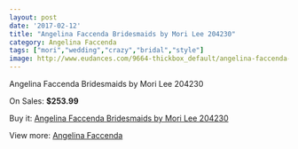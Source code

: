 ```yaml
---
layout: post
date: '2017-02-12'
title: "Angelina Faccenda Bridesmaids by Mori Lee 204230"
category: Angelina Faccenda
tags: ["mori","wedding","crazy","bridal","style"]
image: http://www.eudances.com/9664-thickbox_default/angelina-faccenda-bridesmaids-by-mori-lee-204230.jpg
---
```

Angelina Faccenda Bridesmaids by Mori Lee 204230

On Sales: **$253.99**
<a href="https://www.eudances.com/en/angelina-faccenda/3184-angelina-faccenda-bridesmaids-by-mori-lee-204230.html"><amp-img layout="responsive" width="600" height="600" src="//www.eudances.com/9664-thickbox_default/angelina-faccenda-bridesmaids-by-mori-lee-204230.jpg" alt="Angelina Faccenda Bridesmaids by Mori Lee 204230 0" /></a>
<a href="https://www.eudances.com/en/angelina-faccenda/3184-angelina-faccenda-bridesmaids-by-mori-lee-204230.html"><amp-img layout="responsive" width="600" height="600" src="//www.eudances.com/9665-thickbox_default/angelina-faccenda-bridesmaids-by-mori-lee-204230.jpg" alt="Angelina Faccenda Bridesmaids by Mori Lee 204230 1" /></a>

Buy it: [Angelina Faccenda Bridesmaids by Mori Lee 204230](https://www.eudances.com/en/angelina-faccenda/3184-angelina-faccenda-bridesmaids-by-mori-lee-204230.html "Angelina Faccenda Bridesmaids by Mori Lee 204230")

View more: [Angelina Faccenda](https://www.eudances.com/en/55-angelina-faccenda "Angelina Faccenda")
